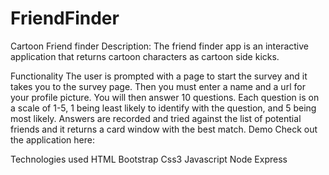 # FriendFinder
Cartoon Friend finder
Description:
The friend finder app is an interactive application that returns cartoon characters as cartoon side kicks.

Functionality
The user is prompted with a page to start the survey and it takes you to the survey page.
Then you must enter a name and a url for your profile picture.
You will then answer 10 questions. Each question is on a scale of 1-5, 1 being least likely to identify with the question, and 5 being most likely.
Answers are recorded and tried against the list of potential friends and it returns a card window with the best match.
Demo
Check out the application here:

Technologies used
HTML
Bootstrap
Css3
Javascript
Node
Express

